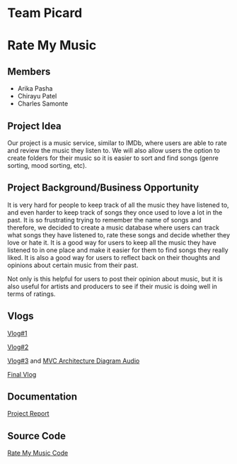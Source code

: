 # Team Picard
# Rate My Music 
## Members
 * Arika Pasha
 * Chirayu Patel
 * Charles Samonte
 
## Project Idea

Our project is a music service, similar to IMDb, where users are able to rate and review the music they listen to. We will also allow users the option to create folders for their music so it is easier to sort and find songs (genre sorting, mood sorting, etc). 

## Project Background/Business Opportunity

It is very hard for people to keep track of all the music they have listened to, and even harder to keep track of songs they once used to love a lot in the past. It is so frustrating trying to remember the name of songs and therefore, we decided to create a music database where users can track what songs they have listened to, rate these songs and decide whether they love or hate it. It is a good way for users to keep all the music they have listened to in one place and make it easier for them to find songs they really liked. It is also a good way for users to reflect back on their thoughts and opinions about certain music from their past. 

Not only is this helpful for users to post their opinion about music, but it is also useful for artists and producers to see if their music is doing well in terms of ratings.

## Vlogs
[Vlog#1](https://www.youtube.com/watch?v=7JTmQI3_q_s)

[Vlog#2](https://www.youtube.com/watch?v=CKGe3ufRX44)

[Vlog#3](https://www.youtube.com/watch?v=Anu-8FnUDfE&ab_channel=CharlesSamonte) and [MVC Architecture Diagram Audio](https://www.youtube.com/watch?v=FqvBc8ftdJE)

[Final Vlog](https://www.youtube.com/watch?v=v3VLVCNcRYQ&feature=youtu.be)

## Documentation
[Project Report](https://github.com/arikapasha/RateMyMusic/blob/main/Documentation/10%20Project%20Report.pdf)

## Source Code
[Rate My Music Code](https://github.com/arikapasha/RateMyMusic/tree/main/RateMyMusic_SourceCode)
